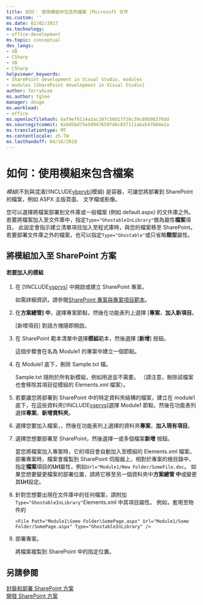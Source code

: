 ```yaml
---
title: 如何： 使用模組中包含的檔案 |Microsoft 文件
ms.custom: ''
ms.date: 02/02/2017
ms.technology:
- office-development
ms.topic: conceptual
dev_langs:
- VB
- CSharp
- VB
- CSharp
helpviewer_keywords:
- SharePoint development in Visual Studio, modules
- modules [SharePoint development in Visual Studio]
author: TerryGLee
ms.author: tglee
manager: douge
ms.workload:
- office
ms.openlocfilehash: 6af9ef6114a3ac187c50d17f16c39c89b08370dd
ms.sourcegitcommit: 6a9d5bd75e50947659fd6c837111a6a547884e2a
ms.translationtype: MT
ms.contentlocale: zh-TW
ms.lasthandoff: 04/16/2018
---
```

# <a name="how-to-include-files-by-using-a-module"></a>如何：使用模組來包含檔案
  *模組*(不到與混淆[!INCLUDE[vbprvb](../sharepoint/includes/vbprvb-md.md)]模組) 是容器，可讓您將部署到 SharePoint 的檔案，例如 ASPX 主版頁面、 文字檔或影像。  
  
 您可以選擇將檔案部署到文件庫或一般檔案 (例如 default.aspx) 的文件庫之外。 若要將檔案加入至文件庫中，指定`Type="GhostableInLibrary"`做為屬性**檔案**項目。 此設定會指示建立清單項目加入至程式庫時，與您的檔案移至 SharePoint。 若要部署文件庫之外的檔案，也可以指定`Type="Ghostable"`或只省略**類型**屬性。  
  
## <a name="adding-a-module-to-a-sharepoint-solution"></a>將模組加入至 SharePoint 方案  
  
#### <a name="to-add-a-module"></a>若要加入的模組  
  
1.  在 [!INCLUDE[vsprvs](../sharepoint/includes/vsprvs-md.md)] 中開啟或建立 SharePoint 專案。  
  
     如需詳細資訊，請參閱[SharePoint 專案與專案項目範本](../sharepoint/sharepoint-project-and-project-item-templates.md)。  
  
2.  在**方案總管] 中**，選擇專案節點，然後在功能表列上選擇 [**專案**，**加入新項目**。  
  
     [新增項目] 對話方塊隨即開啟。  
  
3.  在 SharePoint 範本清單中選擇**模組**範本，然後選擇 [**新增**] 按鈕。  
  
     這個步驟會在名為 Module1 的專案中建立一個節點。  
  
4.  在 Module1 底下，刪除 Sample.txt 檔。  
  
     Sample.txt 隨附於所有新模組，例如用途並不需要。 （請注意，刪除該檔案也會移除其項目從模組的 Elements.xml 檔案）。  
  
5.  若要讓您將部署到 SharePoint 中的特定資料夾結構的檔案，建立在 module1 底下，在這些資料夾[!INCLUDE[vsprvs](../sharepoint/includes/vsprvs-md.md)]選擇 Module1 節點，然後在功能表列選擇**專案**，**新增資料夾**。  
  
6.  選擇您要加入檔案，，然後在功能表列上選擇的資料夾**專案**，**加入現有項目**。  
  
7.  選擇您想要部署至 SharePoint，然後選擇一或多個檔案**新增** 按鈕。  
  
     當您將檔案加入專案時，它的項目會自動加入至模組的 Elements.xml 檔案。 部署專案時，檔案會複製到 SharePoint 伺服器上，相對於專案的根目錄中，指定**檔案**項目的**Url**屬性，例如`Url="Module1/New Folder/SomeFile.doc`。 如果您想要變更檔案的部署位置，請將它移至另一個資料夾中**方案總管 中**或變更其**Url**設定。  
  
8.  針對您想要出現在文件庫中的任何檔案，請附加`Type="GhostableInLibrary"`Elements.xml 中其項目屬性。 例如，套用至物件的  
  
    ```  
    <File Path="Module1\Some Folder\SomePage.aspx" Url="Module1/Some Folder/SomePage.aspx" Type="GhostableInLibrary" />  
    ```  
  
9. 部署專案。  
  
     將檔案複製到 SharePoint 中的指定位置。  
  
## <a name="see-also"></a>另請參閱  
 [封裝和部署 SharePoint 方案](../sharepoint/packaging-and-deploying-sharepoint-solutions.md)   
 [開發 SharePoint 方案](../sharepoint/developing-sharepoint-solutions.md)  
  
  